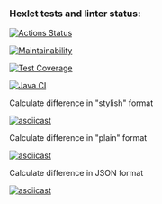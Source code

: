 ### Hexlet tests and linter status:
[![Actions Status](https://github.com/xushaha/java-project-71/workflows/hexlet-check/badge.svg)](https://github.com/xushaha/java-project-71/actions)

[![Maintainability](https://api.codeclimate.com/v1/badges/9bc7fe93bfcb11c64096/maintainability)](https://codeclimate.com/github/xushaha/java-project-71/maintainability)

[![Test Coverage](https://api.codeclimate.com/v1/badges/9bc7fe93bfcb11c64096/test_coverage)](https://codeclimate.com/github/xushaha/java-project-71/test_coverage)

[![Java CI](https://github.com/xushaha/java-project-71/actions/workflows/build.yml/badge.svg)](https://github.com/xushaha/java-project-71/actions/workflows/build.yml)


Calculate difference in "stylish" format

[![asciicast](https://asciinema.org/a/1cJ4bgTS8pssQg6PD9KnPPz9I.svg)](https://asciinema.org/a/1cJ4bgTS8pssQg6PD9KnPPz9I)


Calculate difference in "plain" format

[![asciicast](https://asciinema.org/a/f5BI3qMzw1kmd0ptvPcmu6uc4.svg)](https://asciinema.org/a/f5BI3qMzw1kmd0ptvPcmu6uc4)




Calculate difference in JSON format

[![asciicast](https://asciinema.org/a/tfbL4z1L22j93QtmFJrwrmkj2.svg)](https://asciinema.org/a/tfbL4z1L22j93QtmFJrwrmkj2)

